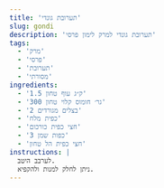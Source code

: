 ```yaml
---
title: 'תערובת גונדי'
slug: gondi
description: 'תערובת גונדי למרק לימון פרסי'
tags:
  - 'מרק'
  - 'פרסי'
  - 'תערובת'
  - 'מסורתי'
ingredients:
  - '1.5 ק״ג עוף טחון'
  - '300 גר׳ חומוס קלוי טחון'
  - '2 בצלים מגורדים'
  - 'כפית מלח'
  - 'חצי כפית כורכום'
  - '3 כפות שמן'
  - 'חצי כפית הל טחון'
instructions: |
  לערבב היטב.
  ניתן לחלק למנות ולהקפיא.
---
```

